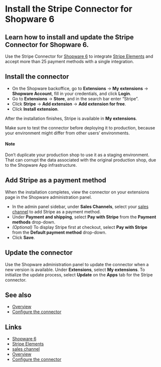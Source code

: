 # Install the Stripe Connector for Shopware 6

## Learn how to install and update the Stripe Connector for Shopware 6.

Use the Stripe Connector for [Shopware 6](https://www.shopware.com/en/) to
integrate [Stripe Elements](https://docs.stripe.com/payments/elements) and
accept more than 25 payment methods with a single integration.

## Install the connector

- On the Shopware backoffice, go to **Extensions** -> **My extensions** ->
**Shopware Account**, fill in your credentials, and click **Login**.
- Go to **Extensions** -> **Store**, and in the search bar enter “Stripe”.
- Click **Stripe** -> **Add extension** -> **Add extension for free**.
- Click **Install extension**.

After the installation finishes, Stripe is available in **My extensions**.

Make sure to test the connector before deploying it to production, because your
environment might differ from other users’ environments.

#### Note

Don’t duplicate your production shop to use it as a staging environment. That
can corrupt the data associated with the original production shop, due to the
Shopware App infrastructure.

## Add Stripe as a payment method

When the installation completes, view the connector on your extensions page in
the Shopware administration panel.

- In the admin panel sidebar, under **Sales Channels**, select your [sales
channel](https://docs.shopware.com/en/shopware-6-en/settings/saleschannel) to
add Stripe as a payment method.
- Under **Payment and shipping**, select **Pay with Stripe** from the **Payment
methods** drop-down.
- *(Optional)* To display Stripe first at checkout, select **Pay with Stripe**
from the **Default payment method** drop-down.
- Click **Save**.

## Update the connector

Use the Shopware administration panel to update the connector when a new version
is available. Under **Extensions**, select **My extensions**. To initialize the
update process, select **Update** on the **Apps** tab for the Stripe connector.

## See also

- [Overview](https://docs.stripe.com/connectors/shopware6)
- [Configure the
connector](https://docs.stripe.com/connectors/shopware6/configuration)

## Links

- [Shopware 6](https://www.shopware.com/en/)
- [Stripe Elements](https://docs.stripe.com/payments/elements)
- [sales
channel](https://docs.shopware.com/en/shopware-6-en/settings/saleschannel)
- [Overview](https://docs.stripe.com/connectors/shopware6)
- [Configure the
connector](https://docs.stripe.com/connectors/shopware6/configuration)